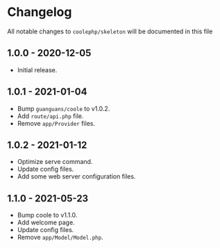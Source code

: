 # Changelog

All notable changes to `coolephp/skeleton` will be documented in this file

## 1.0.0 - 2020-12-05

* Initial release.

## 1.0.1 - 2021-01-04

* Bump `guanguans/coole` to v1.0.2.
* Add `route/api.php` file.
* Remove `app/Provider` files.

## 1.0.2 - 2021-01-12

* Optimize serve command.
* Update config files.
* Add some web server configuration files.

## 1.1.0 - 2021-05-23

* Bump coole to v1.1.0.
* Add welcome page.
* Update config files.
* Remove `app/Model/Model.php`.